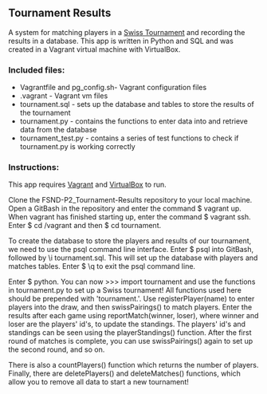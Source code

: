 ## Tournament Results
A system for matching players in a [Swiss Tournament](https://en.wikipedia.org/wiki/Swiss-system_tournament) 
and recording the results in a database. This app is written in Python and SQL and was created in a Vagrant
virtual machine with VirtualBox.
	
### Included files:
*  Vagrantfile and pg_config.sh- Vagrant configuration files
* .vagrant - Vagrant vm files
* tournament.sql - sets up the database and tables to store the results of the tournament
* tournament.py - contains the functions to enter data into and retrieve data from the database
* tournament_test.py - contains a series of test functions to check if tournament.py is working correctly
	
### Instructions:
This app requires [Vagrant](https://www.vagrantup.com/) and
[VirtualBox](https://www.virtualbox.org/wiki/Downloads) to run.

Clone the FSND-P2_Tournament-Results repository to your local machine.
Open a GitBash in the repository and enter the command $ vagrant up. 
When vagrant has finished starting up, enter the command $ vagrant ssh.
Enter $ cd /vagrant and then $ cd tournament.

To create the database to store the players and results of our
tournament, we need to use the psql command line interface. Enter
$ psql into GitBash, followed by \i tournament.sql. This will 
set up the database with players and matches tables. Enter $ \q
to exit the psql command line.

Enter $ python. You can now >>> import tournament and use the
functions in tournament.py to set up a Swiss tournament! All functions
used here should be prepended with 'tournament.'. Use registerPlayer(name)
to enter players into the draw, and then swissPairings() to match 
players. Enter the results after each game using reportMatch(winner, loser),
where winner and loser are the players' id's, to update the standings.
The players' id's and standings can be seen using the playerStandings()
function. After the first round of matches is complete, you can use
swissPairings() again to set up the second round, and so on.

There is also a countPlayers() function which returns the number 
of players. Finally, there are deletePlayers() and deleteMatches()
functions, which allow you to remove all data to start a new
tournament!